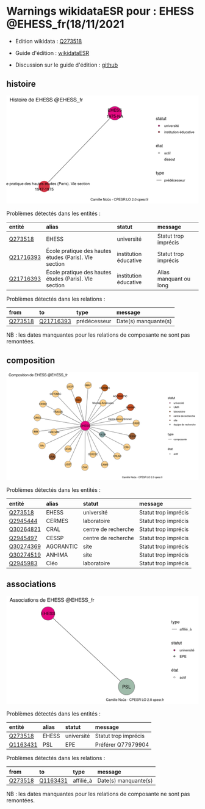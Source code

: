 Warnings wikidataESR pour : EHESS @EHESS_fr(18/11/2021
================

- Edition wikidata : [Q273518](https://www.wikidata.org/wiki/Q273518)
- Guide d'édition : [wikidataESR](https://github.com/cpesr/wikidataESR/)

- Discussion sur le guide d'édition : [github](https://github.com/cpesr/wikidataESR/issues)



## histoire 

![Graphique non généré](Q273518-histoire.png) 

Problèmes détectés dans les entités :

|entité                                               |alias                                                 |statut                |message                |
|:----------------------------------------------------|:-----------------------------------------------------|:---------------------|:----------------------|
|[Q273518](https://www.wikidata.org/wiki/Q273518)     |EHESS                                                 |université            |Statut trop imprécis   |
|[Q21716393](https://www.wikidata.org/wiki/Q21716393) |École pratique des hautes études (Paris). VIe section |institution éducative |Statut trop imprécis   |
|[Q21716393](https://www.wikidata.org/wiki/Q21716393) |École pratique des hautes études (Paris). VIe section |institution éducative |Alias manquant ou long |

Problèmes détectés dans les relations :

|from                                             |to                                                   |type         |message              |
|:------------------------------------------------|:----------------------------------------------------|:------------|:--------------------|
|[Q273518](https://www.wikidata.org/wiki/Q273518) |[Q21716393](https://www.wikidata.org/wiki/Q21716393) |prédécesseur |Date(s) manquante(s) |

NB : les dates manquantes pour les relations de composante ne sont pas remontées. 



## composition 

![Graphique non généré](Q273518-composition.png) 

Problèmes détectés dans les entités :

|entité                                               |alias     |statut              |message              |
|:----------------------------------------------------|:---------|:-------------------|:--------------------|
|[Q273518](https://www.wikidata.org/wiki/Q273518)     |EHESS     |université          |Statut trop imprécis |
|[Q2945444](https://www.wikidata.org/wiki/Q2945444)   |CERMES    |laboratoire         |Statut trop imprécis |
|[Q30264821](https://www.wikidata.org/wiki/Q30264821) |CRAL      |centre de recherche |Statut trop imprécis |
|[Q2945497](https://www.wikidata.org/wiki/Q2945497)   |CESSP     |centre de recherche |Statut trop imprécis |
|[Q30274369](https://www.wikidata.org/wiki/Q30274369) |AGORANTIC |site                |Statut trop imprécis |
|[Q30274519](https://www.wikidata.org/wiki/Q30274519) |ANHIMA    |site                |Statut trop imprécis |
|[Q2945983](https://www.wikidata.org/wiki/Q2945983)   |Cléo      |laboratoire         |Statut trop imprécis |

 



## associations 

![Graphique non généré](Q273518-associations.png) 

Problèmes détectés dans les entités :

|entité                                             |alias |statut     |message              |
|:--------------------------------------------------|:-----|:----------|:--------------------|
|[Q273518](https://www.wikidata.org/wiki/Q273518)   |EHESS |université |Statut trop imprécis |
|[Q1163431](https://www.wikidata.org/wiki/Q1163431) |PSL   |EPE        |Préférer Q77979904   |

Problèmes détectés dans les relations :

|from                                             |to                                                 |type      |message              |
|:------------------------------------------------|:--------------------------------------------------|:---------|:--------------------|
|[Q273518](https://www.wikidata.org/wiki/Q273518) |[Q1163431](https://www.wikidata.org/wiki/Q1163431) |affilié_à |Date(s) manquante(s) |

NB : les dates manquantes pour les relations de composante ne sont pas remontées. 

